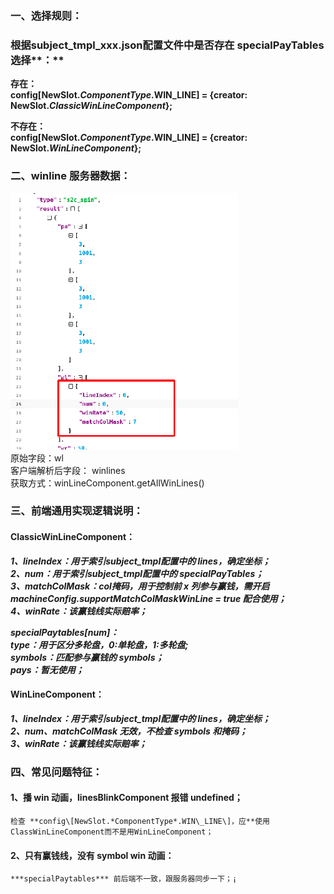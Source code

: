 ### 一、选择规则：

### 根据subject\_tmpl\_xxx.json配置文件中是否存在 **specialPayTables** 选择**：**

**存在：**  
**config\[NewSlot.*ComponentType*.WIN\_LINE\] \= {creator: NewSlot.*ClassicWinLineComponent*};**

**不存在：**  
**config\[NewSlot.*ComponentType*.WIN\_LINE\] \= {creator: NewSlot.*WinLineComponent*};**

###  二、winline 服务器数据：

***![image1](/assets/1406489992245014c9ee29e16bdcd2b4.png)***  
原始字段：wl  
客户端解析后字段： winlines  
获取方式：winLineComponent.getAllWinLines()

### 三、前端通用实现逻辑说明：

#### ClassicWinLineComponent：

***1、lineIndex：用于索引subject\_tmpl配置中的 lines，确定坐标；***  
***2、num：用于索引subject\_tmpl配置中的 specialPayTables；***  
***3、matchColMask：col掩码，用于控制前 x 列参与赢钱，需开启 machineConfig.supportMatchColMaskWinLine \= true 配合使用；***  
***4、winRate：该赢钱线实际赔率；***

***specialPaytables\[num\]：***  
***type：用于区分多轮盘，0:单轮盘，1:多轮盘;***  
***symbols：匹配参与赢钱的 symbols；***  
***pays：暂无使用；***

#### WinLineComponent：

***1、lineIndex：用于索引subject\_tmpl配置中的 lines，确定坐标；***  
***2、num、matchColMask 无效，不检查 symbols 和掩码；***  
***3、winRate：该赢钱线实际赔率；***

### 四、常见问题特征：

#### 1、播 win 动画，linesBlinkComponent 报错 undefined；

	检查 **config\[NewSlot.*ComponentType*.WIN\_LINE\]，应**使用ClassWinLineComponent而不是用WinLineComponent；

#### 2、只有赢钱线，没有 symbol win 动画：

	***specialPaytables*** 前后端不一致，跟服务器同步一下；¡

